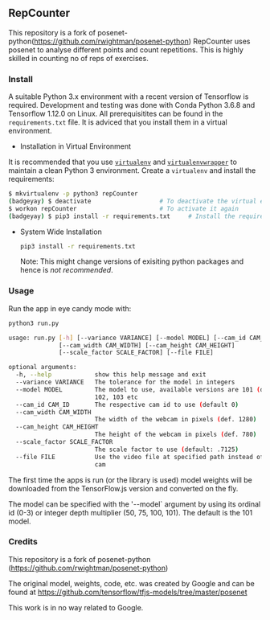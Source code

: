 ## RepCounter

This repository is a fork of posenet-python(https://github.com/rwightman/posenet-python)
RepCounter uses posenet to analyse different points and count repetitions. This is highly
skilled in counting no of reps of exercises.

### Install

A suitable Python 3.x environment with a recent version of Tensorflow is required.
Development and testing was done with Conda Python 3.6.8 and Tensorflow 1.12.0 on Linux.
All prerequisitites can be found in the `requirements.txt` file. It is adviced that you
install them in a virtual environment.
  * Installation in Virtual Environment

   It is recommended that you use [`virtualenv`](https://virtualenv.pypa.io/en/stable/installation/)
   and [`virtualenvwrapper`](https://virtualenvwrapper.readthedocs.io/en/latest/install.html) to maintain
   a clean Python 3 environment. Create a `virtualenv` and install the requirements:

  ```sh
  $ mkvirtualenv -p python3 repCounter
  (badgeyay) $ deactivate         			# To deactivate the virtual environment
  $ workon repCounter             			# To activate it again
  (badgeyay) $ pip3 install -r requirements.txt 	# Install the requirements
  ```
  * System Wide Installation

    ```sh
    pip3 install -r requirements.txt
    ```
    Note: This might change versions of exisiting python packages and hence is *not recommended*.
### Usage

Run the app in eye candy mode with:
```sh
python3 run.py
```
```sh
usage: run.py [-h] [--variance VARIANCE] [--model MODEL] [--cam_id CAM_ID]
              [--cam_width CAM_WIDTH] [--cam_height CAM_HEIGHT]
              [--scale_factor SCALE_FACTOR] [--file FILE]

optional arguments:
  -h, --help            show this help message and exit
  --variance VARIANCE   The tolerance for the model in integers
  --model MODEL         The model to use, available versions are 101 (def.),
                        102, 103 etc
  --cam_id CAM_ID       The respective cam id to use (default 0)
  --cam_width CAM_WIDTH
                        The width of the webcam in pixels (def. 1280)
  --cam_height CAM_HEIGHT
                        The height of the webcam in pixels (def. 780)
  --scale_factor SCALE_FACTOR
                        The scale factor to use (default: .7125)
  --file FILE           Use the video file at specified path instead of live
                        cam
```
The first time the apps is run (or the library is used) model weights will be downloaded from the TensorFlow.js version and converted on the fly.

The model can be specified with the '--model` argument by using its ordinal id (0-3) or integer depth multiplier (50, 75, 100, 101). The default is the 101 model.

### Credits
This repository is a fork of posenet-python (https://github.com/rwightman/posenet-python)

The original model, weights, code, etc. was created by Google and can be found at https://github.com/tensorflow/tfjs-models/tree/master/posenet

This work is in no way related to Google.

